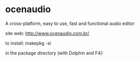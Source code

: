 ocenaudio
=========

A cross-platform, easy to use, fast and functional audio editor

site web: http://www.ocenaudio.com.br/

to install: makepkg -si

in the package directory (with Dolphin and F4):
